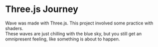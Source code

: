 # Three.js Journey

 Wave was made with Three.js. This project involved some practice with shaders.<br>
 These waves are just chilling with the blue sky, but you still get an omnipresent feeling, like something is about to happen.
```
